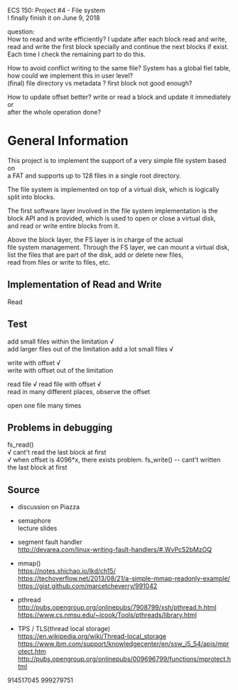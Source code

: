 ECS 150: Project #4 - File system  
I finally finish it on June 9, 2018

question:   
How to read and write efficiently? I update after each block read and write,  
read and write the first block specially and continue the next blocks if exist.  
Each time I check the remaining part to do this.  

How to avoid conflict writing to the same file? System has a global fiel table,  
how could we implement this in user level?  
(final) file directory vs metadata ? first block not good enough?

How to update offset better? write or read a block and update it immediately or  
after the whole operation done?


# General Information
This project is to implement the support of a very simple file system based on  
a FAT and supports up to 128 files in a single root directory.  

The file system is implemented on top of a virtual disk, which is logically  
split into blocks.  

The first software layer involved in the file system implementation is the  
block API and is provided, which is used to open or close a virtual disk,  
and read or write entire blocks from it.

Above the block layer, the FS layer is in charge of the actual  
file system management. Through the FS layer, we can mount a virtual disk,  
list the files that are part of the disk, add or delete new files,  
read from files or write to files, etc.

## Implementation of Read and Write  
Read

## Test
add small files within the limitation √  
add larger files out of the limitation 
add a lot small files  √  

write with offset √  
write with offset out of the limitation  

read file √ 
read file with offset  √  
read in many different places, observe the offset  

open one file many times  


## Problems in debugging  
fs_read()  
√ cant't read the last block at first   
√ when offset is 4096*x, there exists problem.
fs_write() -- cant't written the last block at first   

  
## Source
* discussion on Piazza  

* semaphore  
lecture slides  

* segment fault handler  
http://devarea.com/linux-writing-fault-handlers/#.WvPc52bMzOQ  

* mmap()  
https://notes.shichao.io/lkd/ch15/  
https://techoverflow.net/2013/08/21/a-simple-mmap-readonly-example/  
https://gist.github.com/marcetcheverry/991042  

* pthread  
http://pubs.opengroup.org/onlinepubs/7908799/xsh/pthread.h.html  
https://www.cs.nmsu.edu/~jcook/Tools/pthreads/library.html  

* TPS / TLS(thread local storage)  
https://en.wikipedia.org/wiki/Thread-local_storage  
https://www.ibm.com/support/knowledgecenter/en/ssw_i5_54/apis/mprotect.htm  
http://pubs.opengroup.org/onlinepubs/009696799/functions/mprotect.html  




914517045
999279751
